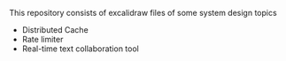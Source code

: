 This repository consists of excalidraw files of some system design topics
- Distributed Cache
- Rate limiter
- Real-time text collaboration tool
